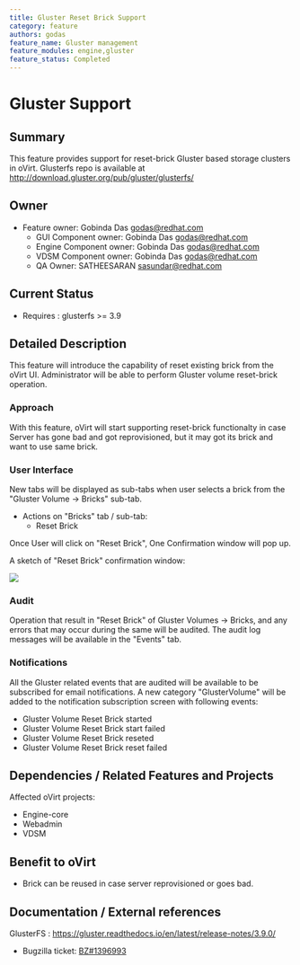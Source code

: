 ```yaml
---
title: Gluster Reset Brick Support
category: feature
authors: godas
feature_name: Gluster management
feature_modules: engine,gluster
feature_status: Completed
---
```


# Gluster Support

## Summary

This feature provides support for reset-brick Gluster based storage clusters in oVirt. Glusterfs repo is available at <http://download.gluster.org/pub/gluster/glusterfs/>

## Owner

*   Feature owner: Gobinda Das <godas@redhat.com>
    -   GUI Component owner: Gobinda Das <godas@redhat.com>
    -   Engine Component owner: Gobinda Das <godas@redhat.com>
    -   VDSM Component owner: Gobinda Das <godas@redhat.com>
    -   QA Owner: SATHEESARAN <sasundar@redhat.com>

## Current Status

*   Requires : glusterfs >= 3.9

## Detailed Description

This feature will introduce the capability of reset existing brick from the oVirt UI. Administrator will be able to perform Gluster volume reset-brick operation.

### Approach

With this feature, oVirt will start supporting reset-brick functionalty in case Server has gone bad and got reprovisioned, but it may got its brick and want to use same brick.



### User Interface

New tabs will be displayed as sub-tabs when user selects a brick from the "Gluster Volume -> Bricks" sub-tab.


*   Actions on "Bricks" tab / sub-tab:
    -   Reset Brick

Once User will click on "Reset Brick", One Confirmation window will pop up.

A sketch of "Reset Brick" confirmation window:


![](/images/wiki/ResetBrick.png)



### Audit

Operation that result in "Reset Brick" of Gluster Volumes -> Bricks, and any errors that may occur during the same will be audited. The audit log messages will be available in the "Events" tab.

### Notifications

All the Gluster related events that are audited will be available to be subscribed for email notifications. A new category "GlusterVolume" will be added to the notification subscription screen with following events:

*   Gluster Volume Reset Brick started
*   Gluster Volume Reset Brick start failed
*   Gluster Volume Reset Brick reseted
*   Gluster Volume Reset Brick reset failed



## Dependencies / Related Features and Projects

Affected oVirt projects:

*   Engine-core
*   Webadmin
*   VDSM

## Benefit to oVirt

* Brick can be reused in case server reprovisioned or goes bad.

## Documentation / External references

GlusterFS : <https://gluster.readthedocs.io/en/latest/release-notes/3.9.0/>


*   Bugzilla ticket: [BZ#1396993](https://bugzilla.redhat.com/show_bug.cgi?id=1396993)
